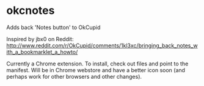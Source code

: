 okcnotes
========

Adds back 'Notes button' to OkCupid

Inspired by jbx0 on Reddit: http://www.reddit.com/r/OkCupid/comments/1kl3xc/bringing_back_notes_with_a_bookmarklet_a_howto/


Currently a Chrome extension.  To install, check out files and point to the manifest.  Will be in Chrome webstore and have a better icon soon (and perhaps work for other browsers and other changes).